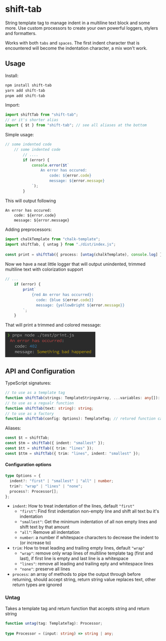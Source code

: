 # shift-tab

String template tag to manage indent in a multiline text block and some more. Use custom processors to create your own powerful loggers, stylers and formatters.

Works with both `tabs` and `spaces`. The first indent character that is encountered will become the indentation character, a mix won't work.

## Usage

Install:

```bash
npm install shift-tab
yarn add shift-tab
pnpm add shift-tab
```

Import:

```ts
import shiftTab from "shift-tab";
// or it's shorter alias
import { $t } from "shift-tab"; // see all aliases at the bottom
```

Simple usage:

<!-- prettier-ignore -->
```ts
// some indented code
    // some indented code
        // ....
        if (error) {
            console.error($t`
                An error has occured:
                    code: ${error.code}
                    message: ${error.message}
            `);
        }
```

This will output following

```
An error has occured:
    code: ${error.code}
    message: ${error.message}
```

Adding preprocessors:

```ts
import chalkTemplate from "chalk-template";
import shiftTab, { untag } from "./dist/index.js";

const print = shiftTab({ process: [untag(chalkTemplate), console.log] });
```

Now we have a neat little logger that will output unindented, trimmed multiline text with colorization support

<!-- prettier-ignore -->
```ts
// ...
    if (error) {
        print`
            {red An error has occurred}:
              code: {blue ${error.code}}
              message: {yellowBright ${error.message}}
        `;
    }
```

That will print a trimmed and colored message:

![Screen1](https://github.com/n1kk/shift-tab/raw/master/test/screen1.png)

## API and Configuration

TypeScript signatures:

```ts
// to use as a template tag
function shiftTab(strings: TemplateStringsArray, ...variables: any[]): string;
// to use as a regualr function
function shiftTab(text: string): string;
// to use as a factory
function shiftTab(config: Options): TemplateTag; // retured function can be used as previous two
```

Aliases:

```ts
const $t = shiftTab;
const $tm = shiftTab({ indent: "smallest" });
const $tt = shiftTab({ trim: "lines" });
const $ttm = shiftTab({ trim: "lines", indent: "smallest" });
```

#### Configuration options

```ts
type Options = {
  indent?: "first" | "smallest" | "all" | number;
  trim?: "wrap" | "lines" | "none";
  process?: Processor[];
};
```

- `indent`: How to treat indentation of the lines, default `"first"`
  - `"first"`: Find first indentation non-empty line and shift all text bu it's indentation
  - `"smallest"`: Get the minimum indentation of all non empty lines and shift text by that amount
  - `"all"`: Remove all indentation
  - `number`: a number if whitespace characters to decrease the indent to (or increase to)
- `trim`: How to treat leading and trailing empty lines, default `"wrap"`
  - `"wrap"`: remove only wrap lines of multiline template tag (first and last), if first line is empty and last line is a whitespace
  - `"lines"`: remove all leading and trailing epty and whitespace lines
  - `"none"`: preserve all lines
- `process`: an array of methods to pipe the output through before returning, should accept string, return string value replaces text, other return types are ignored

### Untag

Takes a template tag and return function that accepts string and return string

```ts
function untag(tag: TemplateTag): Processor;

type Processor = (input: string) => string | any;
```
